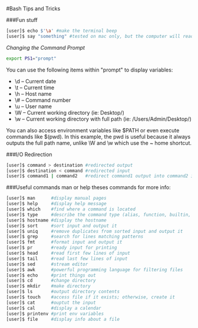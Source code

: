 #Bash Tips and Tricks

###Fun stuff
```bash
[user]$ echo $'\a' #make the terminal beep
[user]$ say "something" #tested on mac only, but the computer will read text to you
```
_Changing the Command Prompt_
```bash
export PS1="prompt"
```
You can use the following items within "prompt" to display variables:
* \d – Current date
* \t – Current time
* \h – Host name
* \\# – Command number
* \u – User name
* \W – Current working directory (ie: Desktop/)
* \w – Current working directory with full path (ie: /Users/Admin/Desktop/)

You can also access environment variables like $PATH or even execute commands like $(pwd). In this example, the pwd is useful because it always outputs the full path name, unlike \W and \w which use the ~ home shortcut.

###I/O Redirection
```bash
[user]$ command > destination #redirected output
[user]$ destination < command #redirected input
[user]$ command1 | command2   #redirect command1 output into command2 input
```

###Useful commands
man or help theses commands for more info:
```bash
[user]$ man      #display manual pages
[user]$ help     #display help message
[user]$ which    #find where a command is located
[user]$ type     #describe the command type (alias, function, builtin, etc.)
[user]$ hostname #display the hostname
[user]$ sort     #sort input and output it
[user]$ uniq     #remove duplicates from sorted input and output it
[user]$ grep     #search for lines matching patterns
[user]$ fmt      #format input and output it
[user]$ pr       #ready input for printing
[user]$ head     #read first few lines of input
[user]$ tail     #read last few lines of input
[user]$ sed      #stream editor
[user]$ awk      #powerful programming language for filtering files
[user]$ echo     #print things out
[user]$ cd       #change directory
[user]$ mkdir    #make directory
[user]$ ls       #output directory contents
[user]$ touch    #access file if it exists; otherwise, create it
[user]$ cat      #ouptut the input
[user]$ cal      #display a calendar
[user]$ printenv #print env variables
[user]$ file     #display info about a file
```
